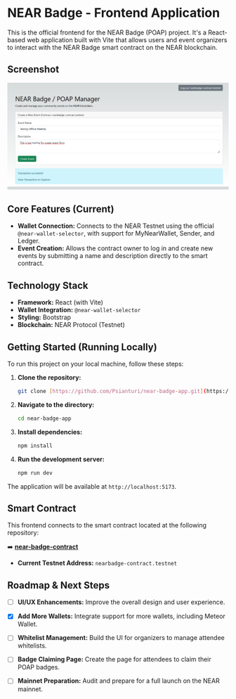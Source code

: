 # NEAR Badge - Frontend Application

This is the official frontend for the NEAR Badge (POAP) project. It's a React-based web application built with Vite that allows users and event organizers to interact with the NEAR Badge smart contract on the NEAR blockchain.

## Screenshot
![alt text](image-1.png)

## Core Features (Current)
- **Wallet Connection:** Connects to the NEAR Testnet using the official `@near-wallet-selector`, with support for MyNearWallet, Sender, and Ledger.
- **Event Creation:** Allows the contract owner to log in and create new events by submitting a name and description directly to the smart contract.

## Technology Stack
- **Framework:** React (with Vite)
- **Wallet Integration:** `@near-wallet-selector`
- **Styling:** Bootstrap
- **Blockchain:** NEAR Protocol (Testnet)

## Getting Started (Running Locally)

To run this project on your local machine, follow these steps:

1.  **Clone the repository:**
    ```bash
    git clone [https://github.com/Psianturi/near-badge-app.git](https://github.com/Psianturi/near-badge-app.git)
    ```
2.  **Navigate to the directory:**
    ```bash
    cd near-badge-app
    ```
3.  **Install dependencies:**
    ```bash
    npm install
    ```
4.  **Run the development server:**
    ```bash
    npm run dev
    ```
The application will be available at `http://localhost:5173`.

## Smart Contract
This frontend connects to the smart contract located at the following repository:

➡️ **[near-badge-contract](https://github.com/Psianturi/near-badge-contract)**

- **Current Testnet Address:** `nearbadge-contract.testnet`

## Roadmap & Next Steps
- [ ] **UI/UX Enhancements:** Improve the overall design and user experience.
- [x] **Add More Wallets:** Integrate support for more wallets, including Meteor Wallet.
- [ ] **Whitelist Management:** Build the UI for organizers to manage attendee whitelists.
- [ ] **Badge Claiming Page:** Create the page for attendees to claim their POAP badges.
- [ ] **Mainnet Preparation:** Audit and prepare for a full launch on the NEAR mainnet.


